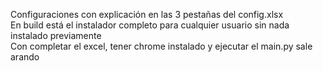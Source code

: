 Configuraciones con explicación en las 3 pestañas del config.xlsx  
En build está el instalador completo para cualquier usuario sin nada instalado previamente  
Con completar el excel, tener chrome instalado y ejecutar el main.py sale arando  